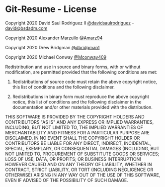 # Git-Resume - License

Copyright 2020 David Saul Rodriguez II [@davidsaulrodriguez][david] - <david@bsdadm.com>

Copyright 2020 Alexander Marzullo [@Amarz94][alex]

Copyright 2020 Drew Bridgman [@dbridgman1][drew]

Copyright 2020 Michael Conway [@Mconway409][michael]

Redistribution and use in source and binary forms, with or without modification, are permitted provided that the following conditions are met:

1. Redistributions of source code must retain the above copyright notice, this list of conditions and the following disclaimer.

2. Redistributions in binary form must reproduce the above copyright notice, this list of conditions and the following disclaimer in the documentation and/or other materials provided with the distribution.

THIS SOFTWARE IS PROVIDED BY THE COPYRIGHT HOLDERS AND CONTRIBUTORS "AS IS" AND ANY EXPRESS OR IMPLIED WARRANTIES, INCLUDING, BUT NOT LIMITED TO, THE IMPLIED WARRANTIES OF MERCHANTABILITY AND FITNESS FOR A PARTICULAR PURPOSE ARE DISCLAIMED. IN NO EVENT SHALL THE COPYRIGHT HOLDER OR CONTRIBUTORS BE LIABLE FOR ANY DIRECT, INDIRECT, INCIDENTAL, SPECIAL, EXEMPLARY, OR CONSEQUENTIAL DAMAGES (INCLUDING, BUT NOT LIMITED TO, PROCUREMENT OF SUBSTITUTE GOODS OR SERVICES; LOSS OF USE, DATA, OR PROFITS; OR BUSINESS INTERRUPTION) HOWEVER CAUSED AND ON ANY THEORY OF LIABILITY, WHETHER IN CONTRACT, STRICT LIABILITY, OR TORT (INCLUDING NEGLIGENCE OR OTHERWISE) ARISING IN ANY WAY OUT OF THE USE OF THIS SOFTWARE, EVEN IF ADVISED OF THE POSSIBILITY OF SUCH DAMAGE.

[alex]: https://github.com/davidsaulrodriguez
[david]: https://github.com/Amarz94
[drew]: https://github.com/dbridgman1
[michael]: https://github.com/Mconway409
